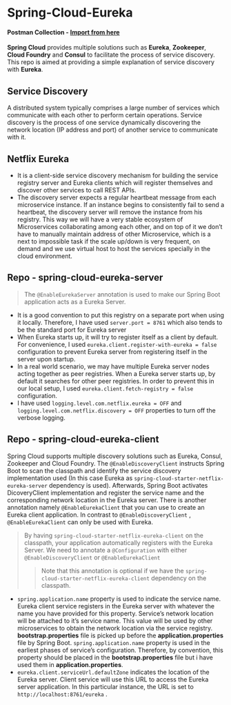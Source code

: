 # Spring-Cloud-Eureka

#### Postman Collection - [Import from here](https://www.getpostman.com/collections/5481f9e670efc011755a)

__Spring Cloud__ provides multiple solutions such as __Eureka__, __Zookeeper__, __Cloud Foundry__ and __Consul__ to facilitate the process of service discovery. This repo is aimed at providing a simple explanation of service discovery with __Eureka__.

## Service Discovery
A distributed system typically comprises a large number of services which communicate with each other to perform certain operations. Service discovery is the process of one service dynamically discovering the network location (IP address and port) of another service to communicate with it.

## Netflix Eureka
- It is a client-side service discovery mechanism for building the service registry server and Eureka clients which will register themselves and discover other services to call REST APIs.
- The discovery server expects a regular heartbeat message from each microservice instance. If an instance begins to consistently fail to send a heartbeat, the discovery server will remove the instance from his registry. This way we will have a very stable ecosystem of Microservices collaborating among each other, and on top of it we don’t have to manually maintain address of other Microservice, which is a next to impossible task if the scale up/down is very frequent, on demand and we use virtual host to host the services specially in the cloud environment.

## Repo - spring-cloud-eureka-server
>The `@EnableEurekaServer` annotation is used to make our Spring Boot application acts as a Eureka Server.

- It is a good convention to put this registry on a separate port when using it locally. Therefore, I have used `server.port = 8761` which also tends to be the standard port for Eureka server
- When Eureka starts up, it will try to register itself as a client by default. For convenience, I used `eureka.client.register-with-eureka = false` configuration to prevent Eureka server from registering itself in the server upon startup.
- In a real world scenario, we may have multiple Eureka server nodes acting together as peer registries. When a Eureka server starts up, by default it searches for other peer registries. In order to prevent this in our local setup, I used `eureka.client.fetch-registry = false` configuration.
- I have used `logging.level.com.netflix.eureka = OFF` and `logging.level.com.netflix.discovery = OFF` properties to turn off the verbose logging.

## Repo - spring-cloud-eureka-client
Spring Cloud supports multiple discovery solutions such as Eureka, Consul, Zookeeper and Cloud Foundry. The `@EnableDiscoveryClient` instructs Spring Boot to scan the classpath and identify the service discovery implementation used (In this case Eureka as `spring-cloud-starter-netflix-eureka-server` dependency is used). Afterwards, Spring Boot activates DicoveryClient implementation and register the service name and the corresponding network location in the Eureka server.
There is another annotation namely `@EnableEurekaClient` that you can use to create an Eureka client application. In contrast to `@EnableDiscoveryClient` , `@EnableEurekaClient` can only be used with Eureka.

> By having `spring-cloud-starter-netflix-eureka-client` on the classpath, your application automatically registers with the Eureka Server. We need to annotate a `@Configuration` with either `@EnableDiscoveryClient` or `@EnableEurekaClient`
>> Note that this annotation is optional if we have the `spring-cloud-starter-netflix-eureka-client` dependency on the classpath.

- `spring.application.name` property is used to indicate the service name. Eureka client service registers in the Eureka server with whatever the name you have provided for this property. Service’s network location will be attached to it’s service name. This value will be used by other microservices to obtain the network location via the service registry. __bootstrap.properties__ file is picked up before the __application.properties__ file by Spring Boot. `spring.application.name` property is used in the earliest phases of service’s configuration. Therefore, by convention, this property should be placed in the __bootstrap.properties__ file but i have used them in __application.properties__.
- `eureka.client.serviceUrl.defaultZone` indicates the location of the Eureka server. Client service will use this URL to access the Eureka server application. In this particular instance, the URL is set to `http://localhost:8761/eureka` .
